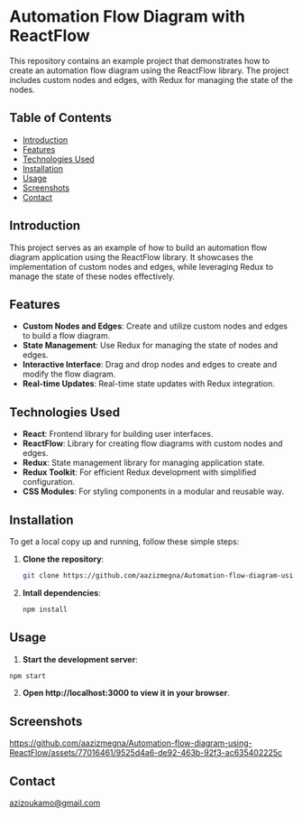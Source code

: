# Automation Flow Diagram with ReactFlow

This repository contains an example project that demonstrates how to create an automation flow diagram using the ReactFlow library. The project includes custom nodes and edges, with Redux for managing the state of the nodes.

## Table of Contents

- [Introduction](#introduction)
- [Features](#features)
- [Technologies Used](#technologies-used)
- [Installation](#installation)
- [Usage](#usage)
- [Screenshots](#screenshots)
- [Contact](#contact)

## Introduction

This project serves as an example of how to build an automation flow diagram application using the ReactFlow library. It showcases the implementation of custom nodes and edges, while leveraging Redux to manage the state of these nodes effectively.

## Features

- **Custom Nodes and Edges**: Create and utilize custom nodes and edges to build a flow diagram.
- **State Management**: Use Redux for managing the state of nodes and edges.
- **Interactive Interface**: Drag and drop nodes and edges to create and modify the flow diagram.
- **Real-time Updates**: Real-time state updates with Redux integration.

## Technologies Used

- **React**: Frontend library for building user interfaces.
- **ReactFlow**: Library for creating flow diagrams with custom nodes and edges.
- **Redux**: State management library for managing application state.
- **Redux Toolkit**: For efficient Redux development with simplified configuration.
- **CSS Modules**: For styling components in a modular and reusable way.

## Installation

To get a local copy up and running, follow these simple steps:

1. **Clone the repository**:
   ```sh
   git clone https://github.com/aazizmegna/Automation-flow-diagram-using-ReactFlow.git
   ```
2. **Intall dependencies**:
   ```sh
   npm install
   ```

## Usage

1. **Start the development server**:

```sh
npm start
```

2. **Open http://localhost:3000 to view it in your browser**.

## Screenshots

https://github.com/aazizmegna/Automation-flow-diagram-using-ReactFlow/assets/77016461/9525d4a6-de92-463b-92f3-ac635402225c

## Contact

azizoukamo@gmail.com



